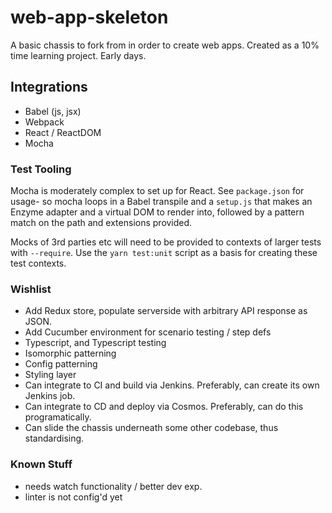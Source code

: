 # web-app-skeleton

A basic chassis to fork from in order to create web apps. Created as a 10% time learning project. Early days.

## Integrations
- Babel (js, jsx)
- Webpack
- React / ReactDOM
- Mocha

### Test Tooling

Mocha is moderately complex to set up for React. See `package.json` for usage- so mocha loops in a Babel transpile and a `setup.js` that makes an Enzyme adapter and a virtual DOM to render into, followed by a pattern match on the path and extensions provided. 

Mocks of 3rd parties etc will need to be provided to contexts of larger tests with `--require`. Use the `yarn test:unit` script as a basis for creating these test contexts.

### Wishlist

- Add Redux store, populate serverside with arbitrary API response as JSON.
- Add Cucumber environment for scenario testing / step defs
- Typescript, and Typescript testing
- Isomorphic patterning
- Config patterning
- Styling layer
- Can integrate to CI and build via Jenkins. Preferably, can create its own Jenkins job.
- Can integrate to CD and deploy via Cosmos. Preferably, can do this programatically.
- Can slide the chassis underneath some other codebase, thus standardising.

### Known Stuff

- needs watch functionality / better dev exp.
- linter is not config'd yet
